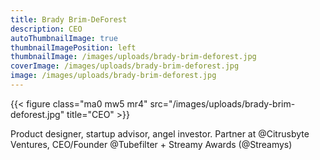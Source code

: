 ```yaml
---
title: Brady Brim-DeForest
description: CEO
autoThumbnailImage: true
thumbnailImagePosition: left
thumbnailImage: /images/uploads/brady-brim-deforest.jpg
coverImage: /images/uploads/brady-brim-deforest.jpg
image: /images/uploads/brady-brim-deforest.jpg
---
```

<div class="about-us-profile flex">

  {{< figure class="ma0 mw5 mr4" src="/images/uploads/brady-brim-deforest.jpg" title="CEO" >}}

<p>  

Product designer, startup advisor, angel investor. Partner at @Citrusbyte Ventures, CEO/Founder   @Tubefilter + Streamy Awards (@Streamys)

</p>

</div>

